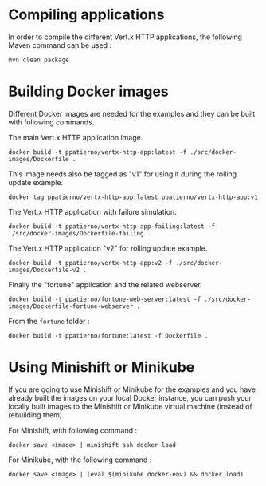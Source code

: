 # Compiling applications

In order to compile the different Vert.x HTTP applications, the following Maven command can be used :

    mvn clean package

# Building Docker images

Different Docker images are needed for the examples and they can be built with following commands.

The main Vert.x HTTP application image.

    docker build -t ppatierno/vertx-http-app:latest -f ./src/docker-images/Dockerfile .

This image needs also be tagged as "v1" for using it during the rolling update example.

    docker tag ppatierno/vertx-http-app:latest ppatierno/vertx-http-app:v1
    
The Vert.x HTTP application with failure simulation.

    docker build -t ppatierno/vertx-http-app-failing:latest -f ./src/docker-images/Dockerfile-failing .

The Vert.x HTTP application "v2" for rolling update example.

    docker build -t ppatierno/vertx-http-app:v2 -f ./src/docker-images/Dockerfile-v2 .

Finally the "fortune" application and the related webserver.

    docker build -t ppatierno/fortune-web-server:latest -f ./src/docker-images/Dockerfile-fortune-webserver .

From the `fortune` folder :

    docker build -t ppatierno/fortune:latest -f Dockerfile .

# Using Minishift or Minikube

If you are going to use Minishift or Minikube for the examples and you have already built the images on your local Docker instance, 
you can push your locally built images to the Minishift or Minikube virtual machine (instead of rebuilding them).
 
For Minishift, with following command :

    docker save <image> | minishift ssh docker load

For Minikube, with the following command :

    docker save <image> | (eval $(minikube docker-env) && docker load)